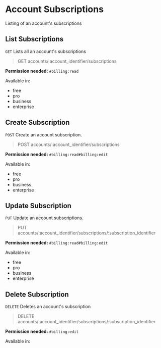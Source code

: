 # Account Subscriptions

Listing of an account's subscriptions

## List Subscriptions

`GET` Lists all an account's subscriptions

> GET accounts/:account_identifier/subscriptions

**Permission needed:** `#billing:read`

Available in:

* free
* pro
* business
* enterprise


## Create Subscription

`POST` Create an account subscription.

> POST accounts/:account_identifier/subscriptions

**Permission needed:** `#billing:read#billing:edit`

Available in:

* free
* pro
* business
* enterprise


## Update Subscription

`PUT` Update an account subscriptions.

> PUT accounts/:account_identifier/subscriptions/:subscription_identifier

**Permission needed:** `#billing:read#billing:edit`

Available in:

* free
* pro
* business
* enterprise


## Delete Subscription

`DELETE` Deletes an account's subscription

> DELETE accounts/:account_identifier/subscriptions/:subscription_identifier

**Permission needed:** `#billing:edit`

Available in:



